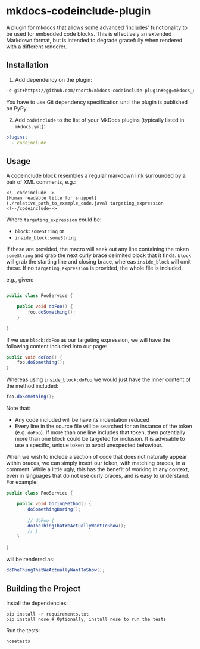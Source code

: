 # mkdocs-codeinclude-plugin

A plugin for mkdocs that allows some advanced 'includes' functionality to be used for embedded code blocks.
This is effectively an extended Markdown format, but is intended to degrade gracefully when rendered with a different renderer. 

## Installation

1. Add dependency on the plugin:

```requirements.txt
-e git+https://github.com/rnorth/mkdocs-codeinclude-plugin#egg=mkdocs_codeinclude_plugin
```

You have to use Git dependency specification until the plugin is published on PyPy.

2. Add `codeinclude` to the list of your MkDocs plugins (typically listed in `mkdocs.yml`):

```yaml
plugins:
  - codeinclude
```

## Usage

A codeinclude block resembles a regular markdown link surrounded by a pair of XML comments, e.g.:

<!-- 
To prevent this from being rendered as a codeinclude when rendering this page, we use HTML tags.
See this in its rendered form to understand its actual appearance, or look at other pages in the
docs.
-->

<pre><code>&lt;!--codeinclude--&gt;
[Human readable title for snippet](./relative_path_to_example_code.java) targeting_expression
&lt;!--/codeinclude--&gt;
</code></pre>

Where `targeting_expression` could be:

* `block:someString` or
* `inside_block:someString`

If these are provided, the macro will seek out any line containing the token `someString` and grab the next curly brace
delimited block that it finds. `block` will grab the starting line and closing brace, whereas `inside_block` will omit 
these. If no `targeting_expression` is provided, the whole file is included.

e.g., given:
```java

public class FooService {

    public void doFoo() {
        foo.doSomething();
    }

}
```

If we use `block:doFoo` as our targeting expression, we will have the following content included into our page:

```java
public void doFoo() {
    foo.doSomething();
}
```

Whereas using `inside_block:doFoo` we would just have the inner content of the method included:

```java
foo.doSomething();
```

Note that:

* Any code included will be have its indentation reduced
* Every line in the source file will be searched for an instance of the token (e.g. `doFoo`). If more than one line
  includes that token, then potentially more than one block could be targeted for inclusion. It is advisable to use a
  specific, unique token to avoid unexpected behaviour.
  
When we wish to include a section of code that does not naturally appear within braces, we can simply insert our token,
with matching braces, in a comment. 
While a little ugly, this has the benefit of working in any context, even in languages that do not use
curly braces, and is easy to understand. 
For example:

```java
public class FooService {

    public void boringMethod() {
        doSomethingBoring();
        
        // doFoo {
        doTheThingThatWeActuallyWantToShow();
        // }
    }

}
```

will be rendered as:

```java
doTheThingThatWeActuallyWantToShow();
```

## Building the Project

Install the dependencies:

```shell
pip install -r requirements.txt
pip install nose # Optionally, install nose to run the tests
```

Run the tests:
```shell
nosetests
```
